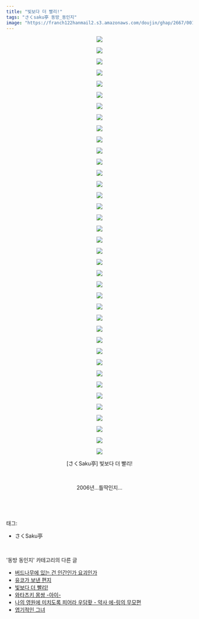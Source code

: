 ```yaml
---
title: "빛보다 더 빨리!"
tags: "さくsaku亭 동방_동인지"
image: "https://franch122hanmail2.s3.amazonaws.com/doujin/ghap/2667/001.jpg"
---
```

<div class="article">
<p style="text-align: center; clear: none; float: none;"><img src="{{ site.imgserver6 }}/ghap/2667/001.jpg"/></p>
<p style="text-align: center; clear: none; float: none;"><img src="{{ site.imgserver6 }}/ghap/2667/002.jpg"/></p>
<p style="text-align: center; clear: none; float: none;"><img src="{{ site.imgserver6 }}/ghap/2667/003.jpg"/></p>
<p style="text-align: center; clear: none; float: none;"><img src="{{ site.imgserver6 }}/ghap/2667/004.jpg"/></p>
<p style="text-align: center; clear: none; float: none;"><img src="{{ site.imgserver6 }}/ghap/2667/005.jpg"/></p>
<p style="text-align: center; clear: none; float: none;"><img src="{{ site.imgserver6 }}/ghap/2667/006.jpg"/></p>
<p style="text-align: center; clear: none; float: none;"><img src="{{ site.imgserver6 }}/ghap/2667/007.jpg"/></p>
<p style="text-align: center; clear: none; float: none;"><img src="{{ site.imgserver6 }}/ghap/2667/008.jpg"/></p>
<p style="text-align: center; clear: none; float: none;"><img src="{{ site.imgserver6 }}/ghap/2667/009.jpg"/></p>
<p style="text-align: center; clear: none; float: none;"><img src="{{ site.imgserver6 }}/ghap/2667/010.jpg"/></p>
<p style="text-align: center; clear: none; float: none;"><img src="{{ site.imgserver6 }}/ghap/2667/011.jpg"/></p>
<p style="text-align: center; clear: none; float: none;"><img src="{{ site.imgserver6 }}/ghap/2667/012.jpg"/></p>
<p style="text-align: center; clear: none; float: none;"><img src="{{ site.imgserver6 }}/ghap/2667/013.jpg"/></p>
<p style="text-align: center; clear: none; float: none;"><img src="{{ site.imgserver6 }}/ghap/2667/014.jpg"/></p>
<p style="text-align: center; clear: none; float: none;"><img src="{{ site.imgserver6 }}/ghap/2667/015.jpg"/></p>
<p style="text-align: center; clear: none; float: none;"><img src="{{ site.imgserver6 }}/ghap/2667/016.jpg"/></p>
<p style="text-align: center; clear: none; float: none;"><img src="{{ site.imgserver6 }}/ghap/2667/017.jpg"/></p>
<p style="text-align: center; clear: none; float: none;"><img src="{{ site.imgserver6 }}/ghap/2667/018.jpg"/></p>
<p style="text-align: center; clear: none; float: none;"><img src="{{ site.imgserver6 }}/ghap/2667/019.jpg"/></p>
<p style="text-align: center; clear: none; float: none;"><img src="{{ site.imgserver6 }}/ghap/2667/020.jpg"/></p>
<p style="text-align: center; clear: none; float: none;"><img src="{{ site.imgserver6 }}/ghap/2667/021.jpg"/></p>
<p style="text-align: center; clear: none; float: none;"><img src="{{ site.imgserver6 }}/ghap/2667/022.jpg"/></p>
<p style="text-align: center; clear: none; float: none;"><img src="{{ site.imgserver6 }}/ghap/2667/023.jpg"/></p>
<p style="text-align: center; clear: none; float: none;"><img src="{{ site.imgserver6 }}/ghap/2667/024.jpg"/></p>
<p style="text-align: center; clear: none; float: none;"><img src="{{ site.imgserver6 }}/ghap/2667/025.jpg"/></p>
<p style="text-align: center; clear: none; float: none;"><img src="{{ site.imgserver6 }}/ghap/2667/026.jpg"/></p>
<p style="text-align: center; clear: none; float: none;"><img src="{{ site.imgserver6 }}/ghap/2667/027.jpg"/></p>
<p style="text-align: center; clear: none; float: none;"><img src="{{ site.imgserver6 }}/ghap/2667/028.jpg"/></p>
<p style="text-align: center; clear: none; float: none;"><img src="{{ site.imgserver6 }}/ghap/2667/029.jpg"/></p>
<p style="text-align: center; clear: none; float: none;"><img src="{{ site.imgserver6 }}/ghap/2667/030.jpg"/></p>
<p style="text-align: center; clear: none; float: none;"><img src="{{ site.imgserver6 }}/ghap/2667/031.jpg"/></p>
<p style="text-align: center; clear: none; float: none;"><img src="{{ site.imgserver6 }}/ghap/2667/032.jpg"/></p>
<p style="text-align: center; clear: none; float: none;"><img src="{{ site.imgserver6 }}/ghap/2667/033.jpg"/></p>
<p style="text-align: center; clear: none; float: none;"><img src="{{ site.imgserver6 }}/ghap/2667/034.jpg"/></p>
<p style="text-align: center; clear: none; float: none;"><img src="{{ site.imgserver6 }}/ghap/2667/035.jpg"/></p>
<p style="text-align: center; clear: none; float: none;"><img src="{{ site.imgserver6 }}/ghap/2667/036.jpg"/></p>
<p style="text-align: center; clear: none; float: none;"><img src="{{ site.imgserver6 }}/ghap/2667/037.jpg"/></p>
<p style="text-align: center; clear: none; float: none;"><img src="{{ site.imgserver6 }}/ghap/2667/038.jpg"/></p>
<p style="text-align: center; clear: none; float: none;">[さくSaku亭] 빛보다 더 빨리!</p>
<p style="text-align: center; clear: none; float: none;"><br/></p>
<p style="text-align: center; clear: none; float: none;">2006년...틀딱인지...</p>
<p><br/></p>
</div><br/>
<div class="tagTrail">
<p>태그: </p>
<ul>
<li>さくSaku亭</li>
</ul>
</div><br/>
<div class="another">
<p>'동방 동인지' 카테고리의 다른 글</p>
<ul>
<li><a href="/ghap_2669">버드나무에 있는 건 인간인가 요괴인가</a></li>
<li><a href="/ghap_2668">유코가 보낸 편지</a></li>
<li><a href="/ghap_2667">빛보다 더 빨리!</a></li>
<li><a href="/ghap_2666">와타츠키 몽쌍 -아이-</a></li>
<li><a href="/ghap_2665">나의 영원에 미치도록 피어라 우담홧 - 약사 에-링의 무모편</a></li>
<li><a href="/ghap_2664">엽기적인 그녀</a></li>
</ul>
</div><br/>
<div class="cb_module cb_fluid">
<div class="cb_wrt cb_profile">
</div><!-- commentList close -->
</div><br/>
